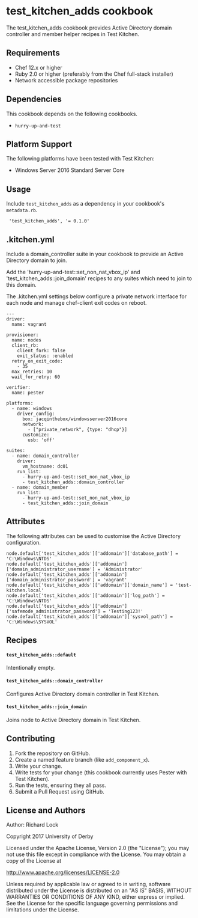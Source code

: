 test_kitchen_adds cookbook
==========================
The test_kitchen_adds cookbook provides Active Directory domain controller and member helper recipes in Test Kitchen.

Requirements
------------
- Chef 12.x or higher
- Ruby 2.0 or higher (preferably from the Chef full-stack installer)
- Network accessible package repositories

Dependencies
------------
This cookbook depends on the following cookbooks.
- `hurry-up-and-test`

Platform Support
----------------
The following platforms have been tested with Test Kitchen:
- Windows Server 2016 Standard Server Core

Usage
-----
Include `test_kitchen_adds` as a dependency in your cookbook's `metadata.rb`.

```
 'test_kitchen_adds', '= 0.1.0'
```

.kitchen.yml
------------
Include a domain_controller suite in your cookbook to provide an Active Directory domain to join.

Add the 'hurry-up-and-test::set_non_nat_vbox_ip' and 'test_kitchen_adds::join_domain' recipes to any suites which need to join to this domain.

The .kitchen.yml settings below configure a private network interface for each node and manage chef-client exit codes on reboot.

```
---
driver:
  name: vagrant

provisioner:
  name: nodes
  client_rb:
    client_fork: false
    exit_status: :enabled
  retry_on_exit_code:
    - 35
  max_retries: 10
  wait_for_retry: 60

verifier:
  name: pester

platforms:
  - name: windows
    driver_config:
      box: jacqinthebox/windowsserver2016core
      network:
        - ["private_network", {type: "dhcp"}]
      customize:
        usb: 'off'

suites:
  - name: domain_controller
    driver:
      vm_hostname: dc01
    run_list:
      - hurry-up-and-test::set_non_nat_vbox_ip
      - test_kitchen_adds::domain_controller
  - name: domain_member
    run_list:
      - hurry-up-and-test::set_non_nat_vbox_ip
      - test_kitchen_adds::join_domain
```

Attributes
----------

The following attributes can be used to customise the Active Directory configuration.

```
node.default['test_kitchen_adds']['addomain']['database_path'] = 'C:\Windows\NTDS'
node.default['test_kitchen_adds']['addomain']['domain_administrator_username'] = 'Administrator'
node.default['test_kitchen_adds']['addomain']['domain_administrator_password'] = 'vagrant'
node.default['test_kitchen_adds']['addomain']['domain_name'] = 'test-kitchen.local'
node.default['test_kitchen_adds']['addomain']['log_path'] = 'C:\Windows\NTDS'
node.default['test_kitchen_adds']['addomain']['safemode_administrator_password'] = 'Testing123!'
node.default['test_kitchen_adds']['addomain']['sysvol_path'] = 'C:\Windows\SYSVOL'
```

Recipes
-------
#### `test_kitchen_adds::default`
Intentionally empty.
#### `test_kitchen_adds::domain_controller`
Configures Active Directory domain controller in Test Kitchen.
#### `test_kitchen_adds::join_domain`
Joins node to Active Directory domain in Test Kitchen.

Contributing
------------
1. Fork the repository on GitHub.
2. Create a named feature branch (like `add_component_x`).
3. Write your change.
4. Write tests for your change (this cookbook currently uses Pester with Test Kitchen).
5. Run the tests, ensuring they all pass.
6. Submit a Pull Request using GitHub.

License and Authors
-------------------
Author: Richard Lock

Copyright 2017 University of Derby

Licensed under the Apache License, Version 2.0 (the "License");
you may not use this file except in compliance with the License.
You may obtain a copy of the License at

<http://www.apache.org/licenses/LICENSE-2.0>

Unless required by applicable law or agreed to in writing, software
distributed under the License is distributed on an "AS IS" BASIS,
WITHOUT WARRANTIES OR CONDITIONS OF ANY KIND, either express or implied.
See the License for the specific language governing permissions and
limitations under the License.
